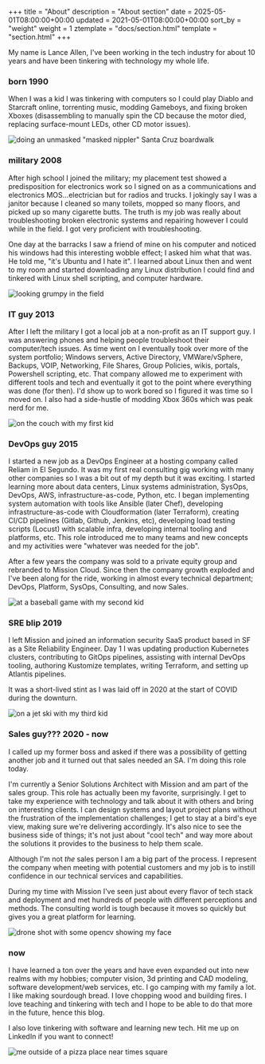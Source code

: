 +++
title = "About"
description = "About section"
date = 2025-05-01T08:00:00+00:00
updated = 2021-05-01T08:00:00+00:00
sort_by = "weight"
weight = 1
ztemplate = "docs/section.html"
template = "section.html"
+++

My name is Lance Allen, I've been working in the tech industry for about 10 years and have been tinkering with technology my whole life.

### born 1990

When I was a kid I was tinkering with computers so I could play Diablo and Starcraft online, torrenting music, modding Gameboys, and fixing broken Xboxes (disassembling to manually spin the CD because the motor died, replacing surface-mount LEDs, other CD motor issues).

![doing an unmasked "masked nippler" Santa Cruz boardwalk](/images/boardwalk.jpg)

### military 2008

After high school I joined the military; my placement test showed a predisposition for electronics work so I signed on as a communications and electronics MOS...electrician but for radios and trucks. I jokingly say I was a janitor because I cleaned so many toilets, mopped so many floors, and picked up so many cigarette butts. The truth is my job was really about troubleshooting broken electronic systems and repairing however I could while in the field. I got very proficient with troubleshooting.

One day at the barracks I saw a friend of mine on his computer and noticed his windows had this interesting wobble effect; I asked him what that was. He told me, "it's Ubuntu and I hate it". I learned about Linux then and went to my room and started downloading any Linux distribution I could find and tinkered with Linux shell scripting, and computer hardware.

![looking grumpy in the field](/images/field.jpg)

### IT guy 2013

After I left the military I got a local job at a non-profit as an IT support guy. I was answering phones and helping people troubleshoot their computer/tech issues. As time went on I eventually took over more of the system portfolio; Windows servers, Active Directory, VMWare/vSphere, Backups, VOIP, Networking, File Shares, Group Policies, wikis, portals, Powershell scripting, etc. That company allowed me to experiment with different tools and tech and eventually it got to the point where everything was done (for then). I'd show up to work bored so I figured it was time so I moved on. I also had a side-hustle of modding Xbox 360s which was peak nerd for me.

![on the couch with my first kid](/images/2013.jpeg)

### DevOps guy 2015

I started a new job as a DevOps Engineer at a hosting company called Reliam in El Segundo. It was my first real consulting gig working with many other companies so I was a bit out of my depth but it was exciting. I started learning more about data centers, Linux systems administration, SysOps, DevOps, AWS, infrastructure-as-code, Python, etc. I began implementing system automation with tools like Ansible (later Chef), developing infrastructure-as-code with Cloudformation (later Terraform), creating CI/CD pipelines (Gitlab, Github, Jenkins, etc), developing load testing scripts (Locust) with scalable infra, developing internal tooling and platforms, etc. This role introduced me to many teams and new concepts and my activities were "whatever was needed for the job".

After a few years the company was sold to a private equity group and rebranded to Mission Cloud. Since then the company growth exploded and I've been along for the ride, working in almost every technical department; DevOps, Platform, SysOps, Consulting, and now Sales.

![at a baseball game with my second kid](/images/dude.jpg)

### SRE blip 2019

I left Mission and joined an information security SaaS product based in SF as a Site Reliability Engineer. Day 1 I was updating production Kubernetes clusters, contributing to GitOps pipelines, assisting with internal DevOps tooling, authoring Kustomize templates, writing Terraform, and setting up Atlantis pipelines.

It was a short-lived stint as I was laid off in 2020 at the start of COVID during the downturn.

![on a jet ski with my third kid](/images/jetski.jpg)

### Sales guy??? 2020 - now

I called up my former boss and asked if there was a possibility of getting another job and it turned out that sales needed an SA. I'm doing this role today.

I'm currently a Senior Solutions Architect with Mission and am part of the sales group. This role has actually been my favorite, surprisingly. I get to take my experience with technology and talk about it with others and bring on interesting clients. I can design systems and layout project plans without the frustration of the implementation challenges; I get to stay at a bird's eye view, making sure we're delivering accordingly. It's also nice to see the business side of things; it's not just about "cool tech" and way more about the solutions it provides to the business to help them scale.

Although I'm not *the* sales person I am a big part of the process. I represent the company when meeting with potential customers and my job is to instill confidence in our technical services and capabilities.

During my time with Mission I've seen just about every flavor of tech stack and deployment and met hundreds of people with different perceptions and methods. The consulting world is tough because it moves so quickly but gives you a great platform for learning.

![drone shot with some opencv showing my face](/images/haars.jpg)

### now

I have learned a ton over the years and have even expanded out into new realms with my hobbies; computer vision, 3d printing and CAD modeling, software development/web services, etc. I go camping with my family a lot. I like making sourdough bread. I love chopping wood and building fires. I love teaching and tinkering with tech and I hope to be able to do that more in the future, hence this blog.

I also love tinkering with software and learning new tech. Hit me up on LinkedIn if you want to connect!

![me outside of a pizza place near times square](/images/nyc.jpeg)
